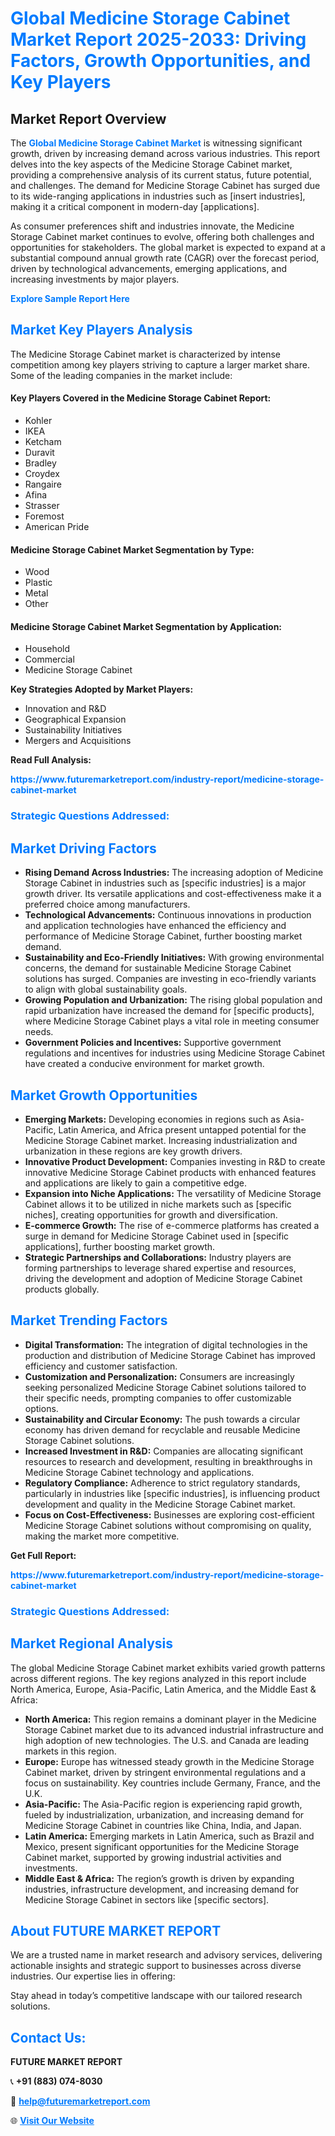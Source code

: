 <h1 style="color: #007BFF;">Global Medicine Storage Cabinet Market Report 2025-2033: Driving Factors, Growth Opportunities, and Key Players</h1>

<section id="overview">
<h2>Market Report Overview</h2>
<p>The <a href="https://www.futuremarketreport.com/industry-report/medicine-storage-cabinet-market" style="color: #007BFF; text-decoration: none;"><strong>Global Medicine Storage Cabinet Market</strong></a> is witnessing significant growth, driven by increasing demand across various industries. This report delves into the key aspects of the Medicine Storage Cabinet market, providing a comprehensive analysis of its current status, future potential, and challenges. The demand for Medicine Storage Cabinet has surged due to its wide-ranging applications in industries such as [insert industries], making it a critical component in modern-day [applications].</p>
<p>As consumer preferences shift and industries innovate, the Medicine Storage Cabinet market continues to evolve, offering both challenges and opportunities for stakeholders. The global market is expected to expand at a substantial compound annual growth rate (CAGR) over the forecast period, driven by technological advancements, emerging applications, and increasing investments by major players.</p>
</section>

<section id="overview">
<p><a href="https://www.futuremarketreport.com/request-sample/reportId=127445" style="color: #007BFF; text-decoration: none;"><strong>Explore Sample Report Here</strong></a></p>
</section>

<section id="key-players">
<h2 style="color: #007BFF;">Market Key Players Analysis</h2>
<p>The Medicine Storage Cabinet market is characterized by intense competition among key players striving to capture a larger market share. Some of the leading companies in the market include:</p>
<h4>Key Players Covered in the Medicine Storage Cabinet Report:</h4>
<ul><li>Kohler</li><li>IKEA</li><li>Ketcham</li><li>Duravit</li><li>Bradley</li><li>Croydex</li><li>Rangaire</li><li>Afina</li><li>Strasser</li><li>Foremost</li><li>American Pride</li></ul>
<h4>Medicine Storage Cabinet Market Segmentation by Type:</h4>
<ul><li>Wood</li><li>Plastic</li><li>Metal</li><li>Other</li></ul>

<h4>Medicine Storage Cabinet Market Segmentation by Application:</h4>
<ul><li>Household</li><li>Commercial</li><li>Medicine Storage Cabinet</li></ul>
<p><strong>Key Strategies Adopted by Market Players:</strong></p>
<ul>
<li>Innovation and R&D</li>
<li>Geographical Expansion</li>
<li>Sustainability Initiatives</li>
<li>Mergers and Acquisitions</li>
</ul>
</section>

<section>
<p><strong>Read Full Analysis: </strong></p><a href="https://www.futuremarketreport.com/industry-report/medicine-storage-cabinet-market" style="color: #007BFF; text-decoration: none;"><strong>https://www.futuremarketreport.com/industry-report/medicine-storage-cabinet-market</strong></a>
<h3 style="color: #007BFF;">Strategic Questions Addressed:</h3>
</section>

<section id="driving-factors">
<h2 style="color: #007BFF;">Market Driving Factors</h2>
<ul>
<li><strong>Rising Demand Across Industries:</strong> The increasing adoption of Medicine Storage Cabinet in industries such as [specific industries] is a major growth driver. Its versatile applications and cost-effectiveness make it a preferred choice among manufacturers.</li>
<li><strong>Technological Advancements:</strong> Continuous innovations in production and application technologies have enhanced the efficiency and performance of Medicine Storage Cabinet, further boosting market demand.</li>
<li><strong>Sustainability and Eco-Friendly Initiatives:</strong> With growing environmental concerns, the demand for sustainable Medicine Storage Cabinet solutions has surged. Companies are investing in eco-friendly variants to align with global sustainability goals.</li>
<li><strong>Growing Population and Urbanization:</strong> The rising global population and rapid urbanization have increased the demand for [specific products], where Medicine Storage Cabinet plays a vital role in meeting consumer needs.</li>
<li><strong>Government Policies and Incentives:</strong> Supportive government regulations and incentives for industries using Medicine Storage Cabinet have created a conducive environment for market growth.</li>
</ul>
</section>

<section id="growth-opportunities">
<h2 style="color: #007BFF;">Market Growth Opportunities</h2>
<ul>
<li><strong>Emerging Markets:</strong> Developing economies in regions such as Asia-Pacific, Latin America, and Africa present untapped potential for the Medicine Storage Cabinet market. Increasing industrialization and urbanization in these regions are key growth drivers.</li>
<li><strong>Innovative Product Development:</strong> Companies investing in R&D to create innovative Medicine Storage Cabinet products with enhanced features and applications are likely to gain a competitive edge.</li>
<li><strong>Expansion into Niche Applications:</strong> The versatility of Medicine Storage Cabinet allows it to be utilized in niche markets such as [specific niches], creating opportunities for growth and diversification.</li>
<li><strong>E-commerce Growth:</strong> The rise of e-commerce platforms has created a surge in demand for Medicine Storage Cabinet used in [specific applications], further boosting market growth.</li>
<li><strong>Strategic Partnerships and Collaborations:</strong> Industry players are forming partnerships to leverage shared expertise and resources, driving the development and adoption of Medicine Storage Cabinet products globally.</li>
</ul>
</section>

<section id="trending-factors">
<h2 style="color: #007BFF;">Market Trending Factors</h2>
<ul>
<li><strong>Digital Transformation:</strong> The integration of digital technologies in the production and distribution of Medicine Storage Cabinet has improved efficiency and customer satisfaction.</li>
<li><strong>Customization and Personalization:</strong> Consumers are increasingly seeking personalized Medicine Storage Cabinet solutions tailored to their specific needs, prompting companies to offer customizable options.</li>
<li><strong>Sustainability and Circular Economy:</strong> The push towards a circular economy has driven demand for recyclable and reusable Medicine Storage Cabinet solutions.</li>
<li><strong>Increased Investment in R&D:</strong> Companies are allocating significant resources to research and development, resulting in breakthroughs in Medicine Storage Cabinet technology and applications.</li>
<li><strong>Regulatory Compliance:</strong> Adherence to strict regulatory standards, particularly in industries like [specific industries], is influencing product development and quality in the Medicine Storage Cabinet market.</li>
<li><strong>Focus on Cost-Effectiveness:</strong> Businesses are exploring cost-efficient Medicine Storage Cabinet solutions without compromising on quality, making the market more competitive.</li>
</ul>
</section>

<section>
<p><strong>Get Full Report: </strong></p><a href="https://www.futuremarketreport.com/industry-report/medicine-storage-cabinet-market" style="color: #007BFF; text-decoration: none;"><strong>https://www.futuremarketreport.com/industry-report/medicine-storage-cabinet-market</strong></a>
<h3 style="color: #007BFF;">Strategic Questions Addressed:</h3>
</section>


<section id="regional-analysis">
<h2 style="color: #007BFF;">Market Regional Analysis</h2>
<p>The global Medicine Storage Cabinet market exhibits varied growth patterns across different regions. The key regions analyzed in this report include North America, Europe, Asia-Pacific, Latin America, and the Middle East & Africa:</p>
<ul>
<li><strong>North America:</strong> This region remains a dominant player in the Medicine Storage Cabinet market due to its advanced industrial infrastructure and high adoption of new technologies. The U.S. and Canada are leading markets in this region.</li>
<li><strong>Europe:</strong> Europe has witnessed steady growth in the Medicine Storage Cabinet market, driven by stringent environmental regulations and a focus on sustainability. Key countries include Germany, France, and the U.K.</li>
<li><strong>Asia-Pacific:</strong> The Asia-Pacific region is experiencing rapid growth, fueled by industrialization, urbanization, and increasing demand for Medicine Storage Cabinet in countries like China, India, and Japan.</li>
<li><strong>Latin America:</strong> Emerging markets in Latin America, such as Brazil and Mexico, present significant opportunities for the Medicine Storage Cabinet market, supported by growing industrial activities and investments.</li>
<li><strong>Middle East & Africa:</strong> The region’s growth is driven by expanding industries, infrastructure development, and increasing demand for Medicine Storage Cabinet in sectors like [specific sectors].</li>
</ul>
</section>

<footer>
<h2 style="color: #007BFF;">About FUTURE MARKET REPORT</h2>
<p>We are a trusted name in market research and advisory services, delivering actionable insights and strategic support to businesses across diverse industries. Our expertise lies in offering:</p>

<p>Stay ahead in today’s competitive landscape with our tailored research solutions.</p>

<h2 style="color: #007BFF;">Contact Us:</h2>
<p><strong>FUTURE MARKET REPORT</strong></p>
<p>📞 <strong>+91 (883) 074-8030</strong></p>
<p>📧 <strong><a href="mailto:help@futuremarketreport.com" style="color: #007BFF;">help@futuremarketreport.com</a></strong></p>
<p>🌐 <strong><a href="https://www.futuremarketreport.com/" style="color: #007BFF;">Visit Our Website</a></strong></p>
</footer>